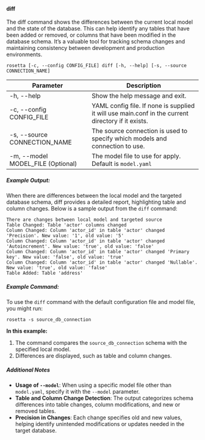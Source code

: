 #### diff
The diff command shows the differences between the current local model and the state of the database. This can help identify any tables that have been added or removed, or columns that have been modified in the database schema. It’s a valuable tool for tracking schema changes and maintaining consistency between development and production environments.

    rosetta [-c, --config CONFIG_FILE] diff [-h, --help] [-s, --source CONNECTION_NAME]

Parameter | Description
--- | ---
-h, --help | Show the help message and exit.
-c, --config CONFIG_FILE | YAML config file.  If none is supplied it will use main.conf in the current directory if it exists.
-s, --source CONNECTION_NAME | The source connection is used to specify which models and connection to use.
-m, --model MODEL_FILE (Optional) | The model file to use for apply. Default is `model.yaml`


##### Example Output:
When there are differences between the local model and the targeted database schema, diff provides a detailed report, highlighting table and column changes. Below is a sample output from the `diff` command:
```
There are changes between local model and targeted source
Table Changed: Table 'actor' columns changed
Column Changed: Column 'actor_id' in table 'actor' changed 'Precision'. New value: '1', old value: '5'
Column Changed: Column 'actor_id' in table 'actor' changed 'Autoincrement'. New value: 'true', old value: 'false'
Column Changed: Column 'actor_id' in table 'actor' changed 'Primary key'. New value: 'false', old value: 'true'
Column Changed: Column 'actor_id' in table 'actor' changed 'Nullable'. New value: 'true', old value: 'false'
Table Added: Table 'address'
```
##### Example Command:
To use the `diff` command with the default configuration file and model file, you might run:
    
    rosetta -s source_db_connection

**In this example:**
1. The command compares the `source_db_connection` schema with the specified local model.
2. Differences are displayed, such as table and column changes.

##### Additional Notes
- **Usage of `--model`**: When using a specific model file other than `model.yaml`, specify it with the `--model` parameter.
- **Table and Column Change Detection**: The output categorizes schema differences into table changes, column modifications, and new or removed tables.
- **Precision in Changes**: Each change specifies old and new values, helping identify unintended modifications or updates needed in the target database.